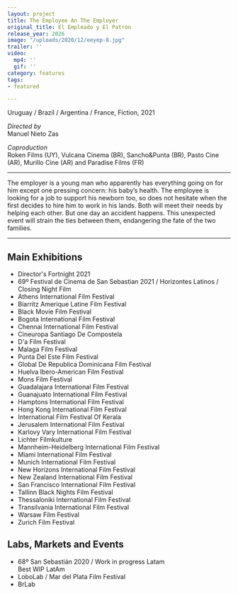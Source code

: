 ```yaml
---
layout: project
title: The Employee An The Employer
original_title: El Empleado y El Patrón
release_year: 2026
image: "/uploads/2020/12/eeyep-8.jpg"
trailer: ''
video:
  mp4: ''
  gif: ''
category: features
tags:
- featured

---
```

Uruguay / Brazil / Argentina / France, Fiction, 2021

_Directed by_  
Manuel Nieto Zas

_Coproduction_  
Roken Films (UY), Vulcana Cinema (BR), Sancho&Punta (BR), Pasto Cine (AR), Murillo Cine (AR) and Paradise Films (FR)

***

The employer is a young man who apparently has everything going on for him except one pressing concern: his baby’s health. The employee is looking for a job to support his newborn too, so does not hesitate when the first decides to hire him to work in his lands. Both will meet their needs by helping each other. But one day an accident happens. This unexpected event will strain the ties between them, endangering the fate of the two families.

***

## Main Exhibitions

* Director's Fortnight 2021
* 69º Festival de Cinema de San Sebastian 2021 / Horizontes Latinos / Closing Night Film
* Athens International Film Festival
* Biarritz Amerique Latine Film Festival
* Black Movie Film Festival
* Bogota International Film Festival
* Chennai International Film Festival
* Cineuropa Santiago De Compostela
* D'a Film Festival
* Malaga Film Festival
* Punta Del Este Film Festival
* Global De Republica Dominicana Film Festival
* Huelva Ibero-American Film Festival
* Mons Film Festival
* Guadalajara International Film Festival
* Guanajuato International Film Festival
* Hamptons International Film Festival
* Hong Kong International Film Festival
* International Film Festival Of Kerala
* Jerusalem International Film Festival
* Karlovy Vary International Film Festival
* Lichter Filmkulture
* Mannheim-Heidelberg International Film Festival
* Miami International Film Festival
* Munich International Film Festival
* New Horizons International Film Festival
* New Zealand International Film Festival
* San Francisco International Film Festival
* Tallinn Black Nights Film Festival
* Thessaloniki International Film Festival
* Transilvania International Film Festival
* Warsaw Film Festival
* Zurich Film Festival

## Labs, Markets and Events

* 68º San Sebastián 2020 / Work in progress Latam  
  Best WIP LatAm
* LoboLab / Mar del Plata Film Festival
* BrLab